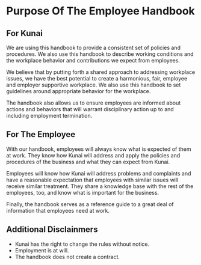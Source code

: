 # Purpose Of The Employee Handbook

## For Kunai
We are using this handbook to provide a consistent set of policies and procedures. We also use this handbook to describe working conditions and the workplace behavior and contributions we expect from employees.

We believe that by putting forth a shared approach to addressing workplace issues, we have the best potential to create a harmonious, fair, employee and employer supportive workplace. We also use this handbook to set guidelines around appropriate behavior for the workplace.

The handbook also allows us to ensure employees are informed about actions and behaviors that will warrant disciplinary action up to and including employment termination.

## For The Employee

With our handbook, employees will always know what is expected of them at work. They know how Kunai will address and apply the policies and procedures of the business and what they can expect from Kunai.

Employees will know how Kunai will address problems and complaints and have a reasonable expectation that employees with similar issues will receive similar treatment. They share a knowledge base with the rest of the employees, too, and know what is important for the business.

Finally, the handbook serves as a reference guide to a great deal of information that employees need at work.

## Additional Disclainmers

- Kunai has the right to change the rules without notice.
- Employment is at will. 
- The handbook does not create a contract.
